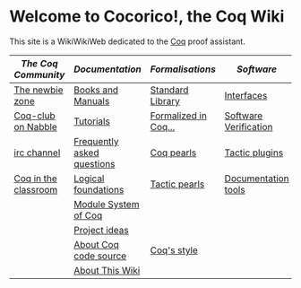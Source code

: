 Welcome to Cocorico!, the Coq Wiki
==================================

This site is a WikiWikiWeb dedicated to the [Coq](http://coq.inria.fr) proof assistant.

|*The Coq Community* | *Documentation* | *Formalisations* | *Software* |
|---|---|---|---|
|[The newbie zone](CoqNewbie) | [Books and Manuals](Documentation)         |[Standard Library](StandardLibrary)         |[Interfaces](Tools)             |
|[Coq-club on Nabble](http://www.nabble.com/Coq-f2323.html)|[Tutorials](Tutorials)                     |[Formalized in Coq...](FormalizedAndVerified)|[Software Verification](Tools) |
|[irc channel](irc://irc.freenode.net/#coq)                |[Frequently asked questions](FrequentlyAskedQuestions) |[Coq pearls](CoqPearls)      |[Tactic plugins](Tools)             |
|[Coq in the classroom](CoqInTheClassroom)                |[Logical foundations](TheoryBehindCoq)                 |[Tactic pearls](LtacPearls)  |[Documentation tools](Tools)        |
|                                                         |[Module System of Coq](ModuleSystem)
        |[Project ideas](ProjectIdeas)| |
|                                                         |[About Coq code source](CoqSource)                     |[Coq's style](CoqStyle)      | |
|                                                         |[About This Wiki](AboutCocorico!)                     | | |
